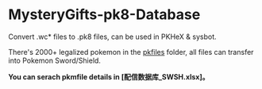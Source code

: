 # MysteryGifts-pk8-Database

Convert .wc* files to .pk8 files, can be used in PKHeX &amp; sysbot.

There's 2000+ legalized pokemon in the [pkfiles](https://github.com/Nyaneymar/MysteryGifts-pk8-Database/tree/master/pkfiles) folder, all files can transfer into Pokemon Sword/Shield.

**You can serach pkmfile details in [配信数据库_SWSH.xlsx]。**
